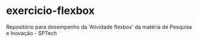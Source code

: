 # exercicio-flexbox
Repositório para desempenho da 'Atividade flexbox' da matéria de Pesquisa e Inovação - SPTech
